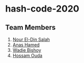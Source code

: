 # hash-code-2020

## Team Members

1) [Nour El-Din Salah](https://github.com/NourEldinShobier)
2) [Anas Hamed](https://github.com/Anas-Hamed)
3) [Wadie Bishoy](https://github.com/WadieBishoy25)
4) [Hossam Ouda](https://github.com/HosamOuda)

